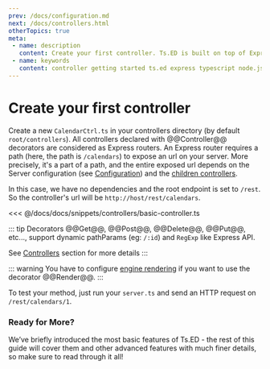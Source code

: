 ```yaml
---
prev: /docs/configuration.md
next: /docs/controllers.html
otherTopics: true
meta:
 - name: description
   content: Create your first controller. Ts.ED is built on top of Express and uses TypeScript language.
 - name: keywords
   content: controller getting started ts.ed express typescript node.js javascript decorators mvc class models
---
```

# Create your first controller

Create a new `CalendarCtrl.ts` in your controllers directory (by default `root/controllers`).
All controllers declared with @@Controller@@ decorators are considered as Express routers. 
An Express router requires a path (here, the path is `/calendars`) to expose an url on your server. 
More precisely, it's a part of a path, and the entire exposed url depends on the Server configuration (see [Configuration](configuration.md)) 
and the [children controllers](/docs/controllers.md).

In this case, we have no dependencies and the root endpoint is set to `/rest`. 
So the controller's url will be `http://host/rest/calendars`.

<<< @/docs/docs/snippets/controllers/basic-controller.ts

::: tip
Decorators @@Get@@, @@Post@@, @@Delete@@, @@Put@@, etc..., support dynamic pathParams (eg: `/:id`) and `RegExp` like Express API.

See [Controllers](/docs/controllers.md) section for more details
:::

::: warning
You have to configure [engine rendering](/tutorials/templating) if you want to use the decorator @@Render@@.
:::

To test your method, just run your `server.ts` and send an HTTP request on `/rest/calendars/1`.

### Ready for More?

We’ve briefly introduced the most basic features of Ts.ED - the rest of this guide will cover them and other advanced features with much finer details, so make sure to read through it all!
